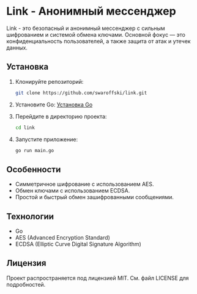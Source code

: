 # Link - Анонимный мессенджер

Link - это безопасный и анонимный мессенджер с сильным шифрованием и системой обмена ключами. Основной фокус — это конфиденциальность пользователей, а также защита от атак и утечек данных.

## Установка

1. Клонируйте репозиторий:
    ```bash
    git clone https://github.com/swaroffski/link.git
    ```

2. Установите Go:
    [Установка Go](https://golang.org/doc/install)

3. Перейдите в директорию проекта:
    ```bash
    cd link
    ```

4. Запустите приложение:
    ```bash
    go run main.go
    ```

## Особенности

- Симметричное шифрование с использованием AES.
- Обмен ключами с использованием ECDSA.
- Простой и быстрый обмен зашифрованными сообщениями.

## Технологии

- Go
- AES (Advanced Encryption Standard)
- ECDSA (Elliptic Curve Digital Signature Algorithm)

## Лицензия

Проект распространяется под лицензией MIT. См. файл LICENSE для подробностей.
